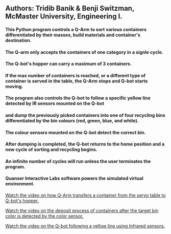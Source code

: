 ## Authors: Tridib Banik & Benji Switzman, McMaster University, Engineering I.

#### This Python program controls a Q-Arm to sort various containers differentiated by their masses, build materials and container's destination. 

#### The Q-arm only accepts the containers of one category in a signle cycle.

#### The Q-bot's hopper can carry a maximum of 3 containers.

#### If the max number of containers is reached, or a different type of container is served in the table, the Q-Arm stops and Q-bot starts moving.

#### The program also controls the Q-bot to follow a specific yellow line detected by IR sensors mounted on the Q-bot 
#### and dump the previously picked containers into one of four recycling bins differentiated by the bin colours (red, green, blue, and white). 

#### The colour sensors mounted on the Q-bot detect the correct bin. 

#### After dumping is completed, the Q-bot returns to the home position and a new cycle of sorting and recycling begins.

#### An infinite number of cycles will run unless the user terminates the program. 

#### Quanser Interactive Labs software powers the simulated virtual environment.

[Watch the video on how Q-Arm transfers a container from the servo table to Q-bot's hopper.](./ServoTable_to_Hopper.mp4)

[Watch the video on the deposit process of containers after the target bin color is detected by the color sensor.](./DepositContainers_to_TargetBin.mp4)

[Watch the video on the Q-bot following a yellow line using Infrared sensors.](./Q-Bot_Movements_using_IR_sensors.mp4)
